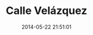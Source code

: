 --- 
layout: entry
title: Calle Velázquez
location: Seville, Spain
date_taken: May 2014
camera: Leica M9
lens: Leica Elmarit-M 28mm f/2.8 Asph
image: GRS-20140509-164457
date: 2014-05-22 21:51:01
category: notebook
excerpt:
tags: [70 to 90 years, belly, belt, bw, eating, man, map, old, stomach]
---